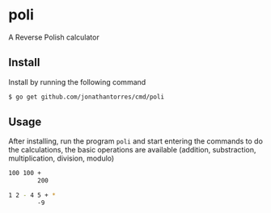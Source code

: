 # poli
A Reverse Polish calculator

## Install
Install by running the following command
```bash
$ go get github.com/jonathantorres/cmd/poli
```

## Usage
After installing, run the program `poli` and start entering the commands to do the calculations, the basic operations are available (addition, substraction, multiplication, division, modulo)
```bash
100 100 +
        200

1 2 - 4 5 + *
        -9
```
